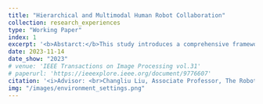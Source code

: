 ```yaml
---
title: "Hierarchical and Multimodal Human Robot Collaboration"
collection: research_experiences
type: "Working Paper"
index: 1
excerpt: '<b>Abstarct:</b>This study introduces a comprehensive framework designed to enhance hierarchical human detection and intention recognition in the context of human-robot collaboration. The framework incorporates two key components: hierarchical human detection through distance estimation and hierarchical planning prediction via intention prediction and trajectory adaptation. First, we present a novel approach for <b>hierarchical human detection through boundary-sensitive distance estimation</b>, which effectively eliminates potential interferences. This method significantly <b>boosts the precision of low-level human intention recognition</b>. Furthermore, we propose a methodology for hierarchical human intention-based planning prediction. This approach involves the <b>decomposition of high-level intentions into a series of sub-tasks</b>. This decomposition <b>facilitates planning prediction based on low-level intentions</b>, thus offering a structured and efficient means for robots to understand and respond to human intententions. Besides, this approach also includes <b>trajectory adaptation</b> for robots to adapt to diffenrent human behaviors. The implementation of hierarchical planning and intention prediction within the framework has notable benefits. It substantially <b>enhances human-robot collaboration efficiency</b>, resulting in interactions that are <b>more robust, convenient, and intuitive</b>. This research contributes to the advancement of human-robot interaction and holds promise for a wide range of applications in robotics and automation.'
date: 2023-11-14
date_show: "2023"
# venue: 'IEEE Transactions on Image Processing vol.31'
# paperurl: 'https://ieeexplore.ieee.org/document/9776607'
citation: '<i>Advisor: <br>Changliu Liu, Associate Professor, The Robotics Institute, CMU</i>' 
img: "/images/environment_settings.png"
---
```


